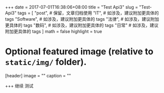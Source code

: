 +++
date = 2017-07-01T16:38:06+08:00
title = "Test Api3"
slug = "Test-Api3"
tags = [
    "post", # 保留，文章归档使用
    "IT", # 如涉及，建议附加更具体的 tags
    "Software", # 如涉及，建议附加更具体的 tags
    "法律", # 如涉及，建议附加更具体的 tags
    "数码", # 如涉及，建议附加更具体的 tags
    "日常" # 如涉及，建议附加更具体的 tags
]
math = false
highlight = true

# Optional featured image (relative to `static/img/` folder).
[header]
image = ""
caption = ""

+++
继续 测试 